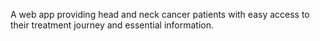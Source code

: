 A web app providing head and neck cancer patients with easy access to their treatment journey and essential information.
